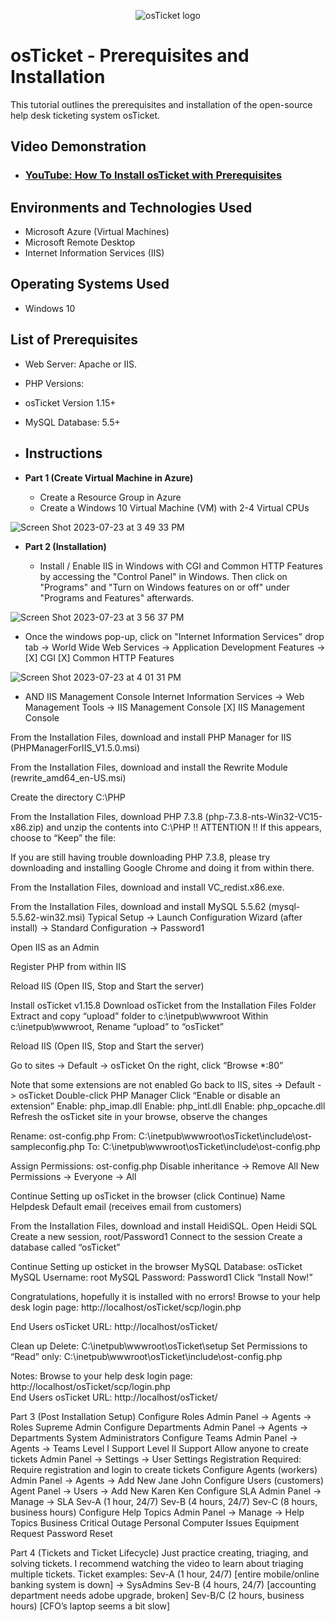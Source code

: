 <p align="center">
<img src="https://i.imgur.com/Clzj7Xs.png" alt="osTicket logo"/>
</p>

<h1>osTicket - Prerequisites and Installation</h1>

This tutorial outlines the prerequisites and installation of the open-source help desk ticketing system osTicket.<br />


<h2>Video Demonstration</h2>

- ### [YouTube: How To Install osTicket with Prerequisites](https://www.youtube.com)

<h2>Environments and Technologies Used</h2>

- Microsoft Azure (Virtual Machines)
- Microsoft Remote Desktop 
- Internet Information Services (IIS)

<h2>Operating Systems Used </h2>

- Windows 10</b>

<h2>List of Prerequisites</h2>

- Web Server: Apache or IIS.
- PHP Versions:
- osTicket Version 1.15+ 
- MySQL Database: 5.5+

- <h2>Instructions</h2>

- **Part 1 (Create Virtual Machine in Azure)**
  - Create a Resource Group in Azure
  - Create a Windows 10 Virtual Machine (VM) with 2-4 Virtual CPUs
    
![Screen Shot 2023-07-23 at 3 49 33 PM](https://github.com/AIweave/osticket-Prerequisites-and-Installation/assets/121763338/23c8b658-b930-4e63-8281-a0131e9a29ce)

    
- **Part 2 (Installation)**

  - Install / Enable IIS in Windows with CGI and Common HTTP Features by accessing the "Control Panel" in Windows. Then click on "Programs" and "Turn on Windows features on or off" under "Programs and Features" afterwards.
 
![Screen Shot 2023-07-23 at 3 56 37 PM](https://github.com/AIweave/osticket-Prerequisites-and-Installation/assets/121763338/36ee57ef-59fd-4d5f-b727-27d06da6b2c9)


  - Once the windows pop-up, click on "Internet Information Services" drop tab -> World Wide Web Services -> Application Development Features ->
	[X] CGI
	[X] Common HTTP Features

![Screen Shot 2023-07-23 at 4 01 31 PM](https://github.com/AIweave/osticket-Prerequisites-and-Installation/assets/121763338/d2a8b447-0bbb-490e-851e-a8d004acab22)

  - AND IIS Management Console
	Internet Information Services -> Web Management Tools -> IIS Management Console
	[X] IIS Management Console


From the Installation Files, download and install PHP Manager for IIS (PHPManagerForIIS_V1.5.0.msi)

From the Installation Files, download and install the Rewrite Module (rewrite_amd64_en-US.msi)

Create the directory C:\PHP

From the Installation Files, download PHP 7.3.8 (php-7.3.8-nts-Win32-VC15-x86.zip) and unzip the contents into C:\PHP
!! ATTENTION !!
If this appears, choose to “Keep” the file:



If you are still having trouble downloading PHP 7.3.8, please try downloading and installing Google Chrome and doing it from within there. 

From the Installation Files, download and install VC_redist.x86.exe.

From the Installation Files, download and install MySQL 5.5.62 (mysql-5.5.62-win32.msi)
Typical Setup ->
Launch Configuration Wizard (after install) ->
Standard Configuration ->
Password1

Open IIS as an Admin

Register PHP from within IIS

Reload IIS (Open IIS, Stop and Start the server)

Install osTicket v1.15.8
Download osTicket from the Installation Files Folder
Extract and copy “upload” folder to c:\inetpub\wwwroot
Within c:\inetpub\wwwroot, Rename “upload” to “osTicket”

Reload IIS (Open IIS, Stop and Start the server)

Go to sites -> Default -> osTicket
On the right, click “Browse *:80”

Note that some extensions are not enabled
Go back to IIS, sites -> Default -> osTicket
Double-click PHP Manager
Click “Enable or disable an extension”
Enable: php_imap.dll
Enable: php_intl.dll
Enable: php_opcache.dll
Refresh the osTicket site in your browse, observe the changes

Rename: ost-config.php
From: C:\inetpub\wwwroot\osTicket\include\ost-sampleconfig.php
To: C:\inetpub\wwwroot\osTicket\include\ost-config.php

Assign Permissions: ost-config.php
Disable inheritance -> Remove All
New Permissions -> Everyone -> All

Continue Setting up osTicket in the browser (click Continue)
Name Helpdesk
Default email (receives email from customers)

From the Installation Files, download and install HeidiSQL.
Open Heidi SQL
Create a new session, root/Password1
Connect to the session
Create a database called “osTicket”

Continue Setting up osticket in the browser
MySQL Database: osTicket
MySQL Username: root
MySQL Password: Password1
Click “Install Now!”

Congratulations, hopefully it is installed with no errors!
Browse to your help desk login page: http://localhost/osTicket/scp/login.php

End Users osTicket URL:
http://localhost/osTicket/ 

Clean up
Delete: C:\inetpub\wwwroot\osTicket\setup
Set Permissions to “Read” only: C:\inetpub\wwwroot\osTicket\include\ost-config.php

Notes:
Browse to your help desk login page: http://localhost/osTicket/scp/login.php  
End Users osTicket URL: http://localhost/osTicket/ 

Part 3 (Post Installation Setup)
Configure Roles
Admin Panel -> Agents -> Roles
Supreme Admin
Configure Departments
Admin Panel -> Agents -> Departments
System Administrators
Configure Teams
Admin Panel -> Agents -> Teams
Level I Support
Level II Support
Allow anyone to create tickets
Admin Panel -> Settings -> User Settings
Registration Required: Require registration and login to create tickets 
Configure Agents (workers)
Admin Panel -> Agents -> Add New
Jane
John
Configure Users (customers)
Agent Panel -> Users -> Add New
Karen
Ken
Configure SLA
Admin Panel -> Manage -> SLA
Sev-A (1 hour, 24/7)
Sev-B (4 hours, 24/7)
Sev-C (8 hours, business hours)
Configure Help Topics
Admin Panel -> Manage -> Help Topics
Business Critical Outage
Personal Computer Issues
Equipment Request
Password Reset

Part 4 (Tickets and Ticket Lifecycle)
Just practice creating, triaging, and solving tickets. I recommend watching the video to learn about triaging multiple tickets.
Ticket examples:
Sev-A (1 hour, 24/7) [entire mobile/online banking system is down] -> SysAdmins
Sev-B (4 hours, 24/7) [accounting department needs adobe upgrade, broken]
Sev-B/C (2 hours, business hours) [CFO’s laptop seems a bit slow]

